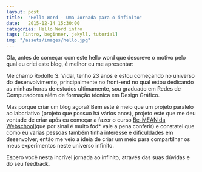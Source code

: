 ```yaml
---
layout: post
title:  "Hello Word - Uma Jornada para o infinito"
date:   2015-12-14 15:30:00
categories: Hello Word intro 
tags: [intro, beginner, jekyll, tutorial]
img: "/assets/images/hello.jpg"
---
```


Ola, antes de começar com este hello word que descreve o motivo pelo qual eu criei este blog, é melhor eu me apresentar:

Me chamo Rodolfo S. Vidal, tenho 23 anos e estou começando no universo do desenvolvimento, principalmente no front-end no qual estou dedicando as minhas horas de estudos ultimamente, sou graduado em Redes de Computadores além de formação técnica em Design Gráfico.

Mas porque criar um blog agora? Bem este é meio que um projeto paralelo ao labcriativo (projeto que possuo há vários anos), projeto este que me deu vontade de criar após eu começar a fazer o curso [Be-MEAN da Webschool][Be-MEAN da Webschool](que por sinal é muito fod* vale a pena conferir) e constatei que como eu varias pessoas também tinha interesse e dificuldades em desenvolver, então me veio a ideia de criar um meio para compartilhar os meus experimentos neste universo infinito.

Espero você nesta incrível jornada ao infinito, através das suas dúvidas e do seu feedback.

[Be-MEAN da Webschool]: https://github.com/Webschool-io/be-mean-instagram